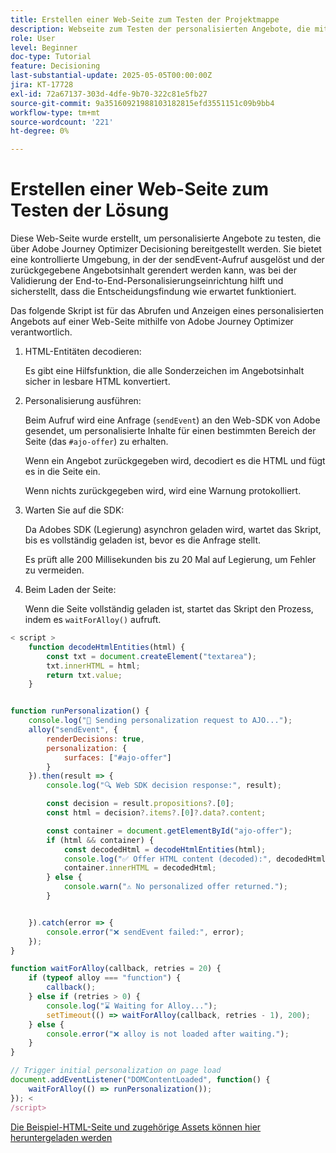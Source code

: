 ```yaml
---
title: Erstellen einer Web-Seite zum Testen der Projektmappe
description: Webseite zum Testen der personalisierten Angebote, die mithilfe von Decisioning bereitgestellt werden.
role: User
level: Beginner
doc-type: Tutorial
feature: Decisioning
last-substantial-update: 2025-05-05T00:00:00Z
jira: KT-17728
exl-id: 72a67137-303d-4dfe-9b70-322c81e5fb27
source-git-commit: 9a35160921988103182815efd3551151c09b9bb4
workflow-type: tm+mt
source-wordcount: '221'
ht-degree: 0%

---
```


# Erstellen einer Web-Seite zum Testen der Lösung

Diese Web-Seite wurde erstellt, um personalisierte Angebote zu testen, die über Adobe Journey Optimizer Decisioning bereitgestellt werden. Sie bietet eine kontrollierte Umgebung, in der der sendEvent-Aufruf ausgelöst und der zurückgegebene Angebotsinhalt gerendert werden kann, was bei der Validierung der End-to-End-Personalisierungseinrichtung hilft und sicherstellt, dass die Entscheidungsfindung wie erwartet funktioniert.

Das folgende Skript ist für das Abrufen und Anzeigen eines personalisierten Angebots auf einer Web-Seite mithilfe von Adobe Journey Optimizer verantwortlich.

1. HTML-Entitäten decodieren:

   Es gibt eine Hilfsfunktion, die alle Sonderzeichen im Angebotsinhalt sicher in lesbare HTML konvertiert.

1. Personalisierung ausführen:

   Beim Aufruf wird eine Anfrage (`sendEvent`) an den Web-SDK von Adobe gesendet, um personalisierte Inhalte für einen bestimmten Bereich der Seite (das `#ajo-offer`) zu erhalten.

   Wenn ein Angebot zurückgegeben wird, decodiert es die HTML und fügt es in die Seite ein.

   Wenn nichts zurückgegeben wird, wird eine Warnung protokolliert.

1. Warten Sie auf die SDK:

   Da Adobes SDK (Legierung) asynchron geladen wird, wartet das Skript, bis es vollständig geladen ist, bevor es die Anfrage stellt.

   Es prüft alle 200 Millisekunden bis zu 20 Mal auf Legierung, um Fehler zu vermeiden.

1. Beim Laden der Seite:

   Wenn die Seite vollständig geladen ist, startet das Skript den Prozess, indem es `waitForAlloy()` aufruft.



```javascript
< script >
    function decodeHtmlEntities(html) {
        const txt = document.createElement("textarea");
        txt.innerHTML = html;
        return txt.value;
    }


function runPersonalization() {
    console.log("🚀 Sending personalization request to AJO...");
    alloy("sendEvent", {
        renderDecisions: true,
        personalization: {
            surfaces: ["#ajo-offer"]
        }
    }).then(result => {
        console.log("🔍 Web SDK decision response:", result);

        const decision = result.propositions?.[0];
        const html = decision?.items?.[0]?.data?.content;

        const container = document.getElementById("ajo-offer");
        if (html && container) {
            const decodedHtml = decodeHtmlEntities(html);
            console.log("✅ Offer HTML content (decoded):", decodedHtml);
            container.innerHTML = decodedHtml;
        } else {
            console.warn("⚠️ No personalized offer returned.");
        }


    }).catch(error => {
        console.error("❌ sendEvent failed:", error);
    });
}

function waitForAlloy(callback, retries = 20) {
    if (typeof alloy === "function") {
        callback();
    } else if (retries > 0) {
        console.log("⌛ Waiting for Alloy...");
        setTimeout(() => waitForAlloy(callback, retries - 1), 200);
    } else {
        console.error("❌ alloy is not loaded after waiting.");
    }
}

// Trigger initial personalization on page load
document.addEventListener("DOMContentLoaded", function() {
    waitForAlloy(() => runPersonalization());
}); <
/script>
```

[Die Beispiel-HTML-Seite und zugehörige Assets können hier heruntergeladen werden](assets/web-page-assets.zip)
